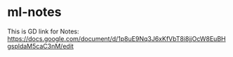# ml-notes

This is GD link for Notes: https://docs.google.com/document/d/1p8uE9Nq3J6xKfVbT8i8jjOcW8EuBHgspldaM5caC3nM/edit
